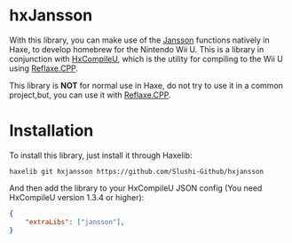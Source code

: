 # hxJansson
With this library, you can make use of the [Jansson](https://github.com/akheron/jansson) functions natively in Haxe, to develop homebrew for the Nintendo Wii U. This is a library in conjunction with [HxCompileU](https://github.com/Slushi-Github/hxCompileU), which is the utility for compiling to the Wii U using [Reflaxe.CPP](https://github.com/SomeRanDev/reflaxe.CPP).


This library is **NOT** for normal use in Haxe, do not try to use it in a common project,but, you can use it with [Reflaxe.CPP](https://github.com/SomeRanDev/reflaxe.CPP).

# Installation
To install this library, just install it through Haxelib:
```
haxelib git hxjansson https://github.com/Slushi-Github/hxjansson
```
And then add the library to your HxCompileU JSON config (You need HxCompileU version 1.3.4 or higher):
```json
{
    "extraLibs": ["jansson"],
}
```
